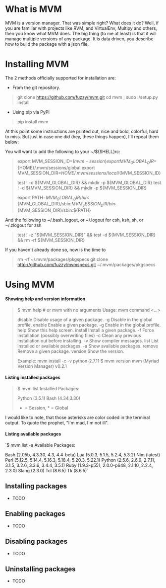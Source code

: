 # What is MVM
MVM is a version manager. That was simple right? What does it do? Well, if you are familiar with projects like RVM, and VirtualEnv, Multipy and others, then you know what MVM does. The big thing (to me at least) is that it will manage multiple versions of any package. It is data driven, you describe how to build the package with a json file.

# Installing MVM

The 2 methods officially supported for installation are:
* From the git repository.

>
> git clone https://github.com/fuzzy/mvm.git
> cd mvm ; sudo ./setup.py install
>

* Using pip via PyPI

>
> pip install mvm
>

At this point some instructions are printed out, nice and bold, colorful, hard to miss. But just in case one did (hey, these things happen), I'll repeat them below:

You will want to add the following to your ~/${SHELL}rc:

>
> export MVM_SESSION_ID=$(mvm-session)
> export MVM_GLOBAL_DIR=${HOME}/.mvm/sessions/global
> export MVM_SESSION_DIR=${HOME}/.mvm/sessions/local/${MVM_SESSION_ID}
>
> test ! -d ${MVM_GLOBAL_DIR} && mkdir -p ${MVM_GLOBAL_DIR}
> test ! -d ${MVM_SESSION_DIR} && mkdir -p ${MVM_SESSION_DIR}
>
> export PATH=${MVM_GLOBAL_DIR}/bin:${MVM_GLOBAL_DIR}/sbin:${MVM_SESSION_DIR}/bin:${MVM_SESSION_DIR}/sbin:${PATH}
>

And the following to ~/.bash_logout, or ~/.logout for csh, ksh, sh, or ~/.zlogout for zsh

>
> test ! -z "${MVM_SESSION_DIR}" && test -d ${MVM_SESSION_DIR} && rm -rf ${MVM_SESSION_DIR}
>

If you haven't already done so, now is the time to

>
> rm -rf ~/.mvm/packages/pkgspecs
> git clone http://github.com/fuzzy/mvmspecs.git ~/.mvm/packages/pkgspecs
>

# Using MVM

#### Showing help and version information

>
> $ mvm help # or mvm with no arguments
> Usage: mvm command <opt> <...> <PACKAGESPEC>
>
> disable   	Disable usage of a given package.
>        -g	Disable in the global profile.
> enable    	Enable a given package.
>        -g	Enable in the global profile.
> help      	Show this help screen.
> install   	Install a given package.
>        -f	Force installation (possibly overwriting files)
>        -c	Clean any previous installation out before installing.
>        -v	Show compiler messages.
> list      	List installed or available packages.
>        -a	Show available packages.
> remove    	Remove a given package.
> version   	Show the version.
>
> Example: mvm install -c -v python-2.7.11
> $ mvm version
> mvm (Myriad Version Manager) v0.2.1
>

#### Listing installed packages

>
> $ mvm list
> Installed Packages:
>
> Python   (3.5.1)
> Bash     (4.34.3.30)
>
> * = Session, * = Global
>

I would like to note, that those asterisks are color coded in the terminal output. To quote the prophet, "I'm mad, I'm not ill".

#### Listing available packages

`$ mvm list -a
Available Packages:

Bash     (2.05b, 4.3.30, 4.3, 4.4-beta)
Lua      (5.0.3, 5.1.5, 5.2.4, 5.3.2)
Nim      (latest)
Perl     (5.12.5, 5.14.4, 5.16.3, 5.18.4, 5.20.3, 5.22.1)
Python   (2.5.6, 2.6.9, 2.7.11, 3.1.5, 3.2.6, 3.3.6, 3.4.4, 3.5.1)
Ruby     (1.9.3-p551, 2.0.0-p648, 2.1.10, 2.2.4, 2.3.0)
Slang    (2.3.0)
Tcl      (8.6.5)
Tk       (8.6.5)`

## Installing packages

* TODO

## Enabling packages

* TODO

## Disabling packages

* TODO

## Uninstalling packages

* TODO
